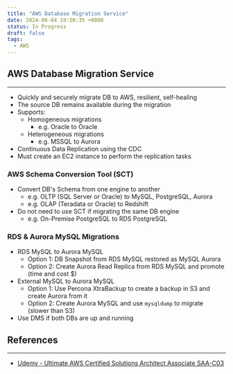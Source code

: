 ```yaml
---
title: "AWS Database Migration Service"
date: 2024-06-04 19:50:35 +0800
status: In Progress
draft: false
tags:
  - AWS
---
```

## AWS Database Migration Service
---
- Quickly and securely migrate DB to AWS, resilient, self-healing
- The source DB remains available during the migration
- Supports:
	- Homogeneous migrations
		- e.g. Oracle to Oracle
	- Heterogeneous migrations
		- e.g. MSSQL to Aurora
- Continuous Data Replication using the CDC
- Must create an EC2 instance to perform the replication tasks

### AWS Schema Conversion Tool (SCT)
- Convert DB's Schema from one engine to another
	- e.g. OLTP (SQL Server or Oracle) to MySQL, PostgreSQL, Aurora
	- e.g. OLAP (Teradata or Oracle) to Redshift
- Do not need to use SCT if migrating the same DB engine
	- e.g. On-Premise PostgreSQL to RDS PostgreSQL

### RDS & Aurora MySQL Migrations
- RDS MySQL to Aurora MySQL
	- Option 1: DB Snapshot from RDS MySQL restored as MySQL Aurora
	- Option 2: Create Aurora Read Replica from RDS MySQL and promote (time and cost $)
- External MySQL to Aurora MySQL
	- Option 1: Use Percona XtraBackup to create a backup in S3 and create Aurora from it
	- Option 2: Create Aurora MySQL and use `mysqldump` to migrate (slower than S3)
- Use DMS if both DBs are up and running

## References
---
- [Udemy - Ultimate AWS Certified Solutions Architect Associate SAA-C03](https://www.udemy.com/course/aws-certified-solutions-architect-associate-saa-c03)

